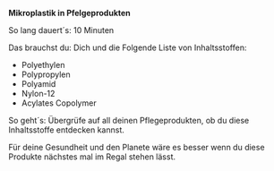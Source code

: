 **Mikroplastik in Pfelgeprodukten**

So lang dauert´s: 10 Minuten

Das brauchst du: Dich und die Folgende Liste von Inhaltsstoffen:

* Polyethylen
* Polypropylen
* Polyamid
* Nylon-12
* Acylates Copolymer

So geht´s: Übergrüfe auf all deinen Pflegeprodukten, ob du diese Inhaltsstoffe entdecken kannst.

Für deine Gesundheit und den Planete wäre es besser wenn du diese Produkte nächstes mal im Regal stehen lässt.
